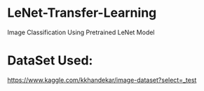 # LeNet-Transfer-Learning
Image Classification Using Pretrained LeNet Model
# 
# DataSet Used:
https://www.kaggle.com/kkhandekar/image-dataset?select=_test
